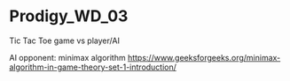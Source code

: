 # Prodigy_WD_03
Tic Tac Toe game vs player/AI

AI opponent:
minimax algorithm
https://www.geeksforgeeks.org/minimax-algorithm-in-game-theory-set-1-introduction/

